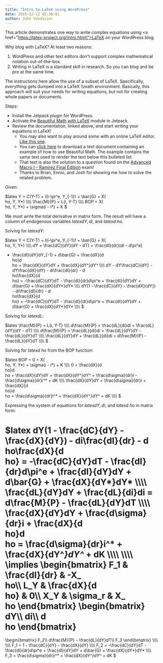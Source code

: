 ```yaml
---
title: "Intro to LaTeX using WordPress"
date: 2015-12-12 02:38:02
author: John Vandivier
---
```




This article demonstrates one way to write complex equations using <a href=\"https://latex-project.org/intro.html\">LaTeX</a> on your WordPress blog.

Why blog with LaTeX? At least two reasons:
<ol>
	<li>WordPress and other text editors don't support complex mathematical notation out-of-the-box.</li>
	<li>Writing in LaTeX is a standard skill in research. So you can blog and be pro at the same time.</li>
</ol>
The instructions here allow the use of a subset of LaTeX. Specifically, everything gets dumped into a LaTeX \\math environment. Basically, this approach will suit your needs for writing equations, but not for creating whole papers or documents.

Steps:
<ul>
	<li>Install the Jetpack plugin for WordPress.</li>
	<li>Activate the <a href=\"https://jetpack.me/support/beautiful-math-with-latex/\">Beautiful Math with LaTeX</a> module in Jetpack.</li>
	<li>Review the documentation, linked above, and start writing your equations in LaTeX!
<ul>
	<li>You may also want to play around some with an online LaTeX editor. <a href=\"http://www.hostmath.com/\">Like this one</a>.</li>
	<li>You can <a href=\"http://www.afterecon.com/wp-content/uploads/2015/12/noob-tex-exam-solution.txt\">click here</a> to download a text document containing an example of how to use Beautiful Math. The example contains the same text used to render the text below this bulleted list.</li>
	<li>That text is also the solution to a question found on the <a href=\"http://www.afterecon.com/exams/advanced-macro-i-ramirez-final-edition/\">Advanced Macro I – Ramirez Final Edition</a> exam!</li>
	<li>Thanks to Brian, Ennio, and Josh for showing me how to solve the related problem.</li>
</ul>
</li>
</ul>
Given:

$latex
Y = C(Y-T) + I(i-\\pi^e, Y_{-1}) + \\bar{G} + X(\ho, Y, Y*)
\\\\\\\\
\\frac{M}{P} = L(i, Y-T)
\\\\\\\\
BOP = X(\ho, Y, Y*) + \\sigma(i - i*) + K
$

We must write the total derivative in matrix form. The result will have a column of endogenous variables $latex dY, di,$ and $latex d\ho$.

Solving for $latex dY$:

$latex
Y = C(Y-T) + I(i-\\pi^e, Y_{-1}) + \\bar{G} + X(\ho, Y, Y*)
\\\\\\\\
dY = \\frac{dC}{dY}(dY - dT) + \\frac{dI}{dr}(di - d\\pi^e)
+ \\frac{dI}{dY}dY_{-1} + d\\bar{G} + \\frac{dX}{d\ho}d\ho + \\frac{dX}{dY}dY + \\frac{dX}{dY^*}dY^*
\\\\\\\\
dY - dY\\frac{dC}{dY} - dY\\frac{dX}{dY} - di\\frac{dI}{dr} - d\ho\\frac{dX}{d\ho}
= -\\frac{dC}{dY}dT - \\frac{dI}{dr}d\\pi^e + \\frac{dI}{dY}dY + d\\bar{G} + \\frac{dX}{dY*}dY*
\\\\\\\\
dY(1 - \\frac{dC}{dY} - \\frac{dX}{dY}) - di\\frac{dI}{dr} - d\ho\\frac{dX}{d\ho}
= -\\frac{dC}{dY}dT - \\frac{dI}{dr}d\\pi^e + \\frac{dI}{dY}dY + d\\bar{G} + \\frac{dX}{dY*}dY*
\\\\\\\\
$

Solving for $latex dL$:

$latex
\\frac{M}{P} = L(i, Y-T)
\\\\\\\\
d\\frac{M}{P} = \\frac{dL}{di}di + \\frac{dL}{dY}(dY - dT)
\\\\\\\\
d\\frac{M}{P} = \\frac{dL}{di}di + \\frac{dL}{dY}dY - \\frac{dL}{dY}dT
\\\\\\\\
\\frac{dL}{dY}dY + \\frac{dL}{di}di = d\\frac{M}{P} - \\frac{dL}{dY}dT
\\\\\\\\
$

Solving for $latex d\ho$ from the BOP function:

$latex
BOP = 0 = X(\ho, Y, Y*) + \\sigma(i - i*) + K
\\\\\\\\
0 = \\frac{dX}{d\ho}d\ho + \\frac{dX}{dY}dY + \\frac{dX}{dY^*}dY^* + \\frac{d\\sigma}{dr}i - \\frac{d\\sigma}{dr}i^* + dK
\\\\\\\\
\\frac{dX}{dY}dY + \\frac{d\\sigma}{dr}i + \\frac{dX}{d\ho}d\ho
= \\frac{d\\sigma}{dr}i^* + \\frac{dX}{dY^*}dY^* + dK
\\\\\\\\
$

Expressing the system of equations for $latex dY, di,$ and $latex d\ho$ in matrix form:

$latex
dY(1 - \\frac{dC}{dY} - \\frac{dX}{dY}) - di\\frac{dI}{dr} - d\ho\\frac{dX}{d\ho}
= -\\frac{dC}{dY}dT - \\frac{dI}{dr}d\\pi^e + \\frac{dI}{dY}dY + d\\bar{G} + \\frac{dX}{dY*}dY*
\\\\\\\\
\\frac{dL}{dY}dY + \\frac{dL}{di}di = d\\frac{M}{P} - \\frac{dL}{dY}dT
\\\\\\\\
\\frac{dX}{dY}dY + \\frac{d\\sigma}{dr}i + \\frac{dX}{d\ho}d\ho
= \\frac{d\\sigma}{dr}i^* + \\frac{dX}{dY^*}dY^* + dK
\\\\\\\\
\\\\\\\\
\\implies
\\begin{bmatrix}
F_1 &amp; \\frac{dI}{dr} &amp; -X_\ho\\\\
L_Y &amp; \\frac{dX}{d\ho} &amp; 0\\\\
X_Y &amp; \\sigma_r &amp; X_\ho
\\end{bmatrix}
\\begin{bmatrix}
dY\\\\
di\\\\
d\ho
\\end{bmatrix}
=
\\begin{bmatrix}
F_2\\\\
d\\frac{M}{P} - \\frac{dL}{dY}dT\\\\
F_3
\\end{bmatrix}
\\\\\\\\
\\\\\\\\
F_1 = 1 - \\frac{dC}{dY} - \\frac{dX}{dY}
\\\\\\\\
F_2 = -\\frac{dC}{dY}dT - \\frac{dI}{dr}d\\pi^e + \\frac{dI}{dY}dY + d\\bar{G} + \\frac{dX}{dY*}dY*
\\\\\\\\
F_3 = \\frac{d\\sigma}{dr}i^* + \\frac{dX}{dY^*}dY^* + dK
$

&nbsp;